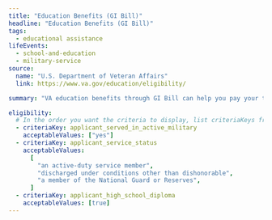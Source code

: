 ```yaml
---
title: "Education Benefits (GI Bill)"
headline: "Education Benefits (GI Bill)"
tags:
  - educational assistance
lifeEvents:
  - school-and-education
  - military-service
source:
  name: "U.S. Department of Veteran Affairs"
  link: https://www.va.gov/education/eligibility/

summary: "VA education benefits through GI Bill can help you pay your tuition, pick out a school, choose a career, and more."

eligibility:
  # In the order you want the criteria to display, list criteriaKeys from the csv here, each followed by a comma-separated list of which values indicate eligibility for that criteria. Wrap individual values in quotes if they have inner commas.
  - criteriaKey: applicant_served_in_active_military
    acceptableValues: ["yes"]
  - criteriaKey: applicant_service_status
    acceptableValues:
      [
        "an active-duty service member",
        "discharged under conditions other than dishonorable",
        "a member of the National Guard or Reserves",
      ]
  - criteriaKey: applicant_high_school_diploma
    acceptableValues: [true]
---
```

